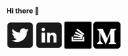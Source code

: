 ### Hi there 👋 

![twitter](icon-twitter.png)
![linkedin](icon-linkedin.png)
![stackoverflow](icon-stackoverflow.png)
![medium](icon-medium.png)